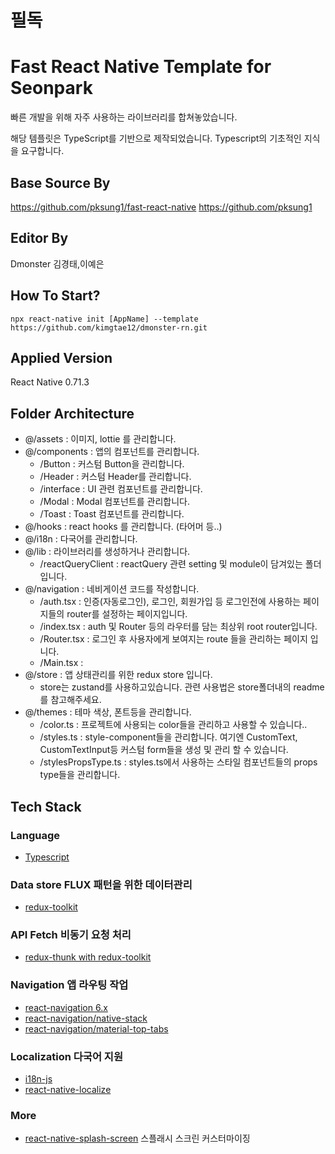 # 필독

# Fast React Native Template for Seonpark

빠른 개발을 위해 자주 사용하는 라이브러리를 합쳐놓았습니다.

해당 템플릿은 TypeScript를 기반으로 제작되었습니다. Typescript의 기초적인 지식을 요구합니다.

## Base Source By
https://github.com/pksung1/fast-react-native
https://github.com/pksung1

## Editor By
Dmonster 김경태,이예은

## How To Start?
```
npx react-native init [AppName] --template https://github.com/kimgtae12/dmonster-rn.git
```

## Applied Version
React Native 0.71.3

## Folder Architecture
- @/assets : 이미지, lottie 를 관리합니다.
- @/components : 앱의 컴포넌트를 관리합니다.
  - /Button : 커스텀 Button을 관리합니다.
  - /Header : 커스텀 Header를 관리합니다.
  - /interface : UI 관련 컴포넌트를 관리합니다.
  - /Modal : Modal 컴포넌트를 관리합니다.
  - /Toast : Toast 컴포넌트를 관리합니다.
- @/hooks : react hooks 를 관리합니다. (타어머 등..)
- @/i18n : 다국어를 관리합니다.
- @/lib : 라이브러리를 생성하거나 관리합니다.
  - /reactQueryClient : reactQuery 관련 setting 및 module이 담겨있는 폴더입니다.
- @/navigation : 네비게이션 코드를 작성합니다.
  - /auth.tsx : 인증(자동로그인), 로그인, 회원가입 등 로그인전에 사용하는 페이지들의 router를 설정하는 페이지입니다.
  - /index.tsx : auth 및 Router 등의 라우터를 담는 최상위 root router입니다.
  - /Router.tsx : 로그인 후 사용자에게 보여지는 route 들을 관리하는 페이지 입니다.
  - /Main.tsx : 
- @/store : 앱 상태관리를 위한 redux store 입니다.
  - store는 zustand를 사용하고있습니다. 관련 사용법은 store폴더내의 readme를 참고해주세요.
- @/themes : 테마 색상, 폰트등을 관리합니다.
  - /color.ts : 프로젝트에 사용되는 color들을 관리하고 사용할 수 있습니다..
  - /styles.ts : style-component들을 관리합니다. 여기엔 CustomText, CustomTextInput등 커스텀 form들을 생성 및 관리 할 수 있습니다.
  - /stylesPropsType.ts : styles.ts에서 사용하는 스타일 컴포넌트들의 props type들을 관리합니다.

## Tech Stack

### Language
- [Typescript](https://www.typescriptlang.org/)

### Data store FLUX 패턴을 위한 데이터관리
- [redux-toolkit](https://redux-toolkit.js.org/)

### API Fetch 비동기 요청 처리
- [redux-thunk with redux-toolkit](https://redux-toolkit.js.org/api/createAsyncThunk)

### Navigation 앱 라우팅 작업
- [react-navigation 6.x](https://reactnavigation.org/)
- [react-navigation/native-stack](https://reactnavigation.org/docs/native-stack-navigator)
- [react-navigation/material-top-tabs](https://reactnavigation.org/docs/material-top-tab-navigator)

### Localization 다국어 지원
- [i18n-js](https://github.com/fnando/i18n-js)
- [react-native-localize](https://github.com/zoontek/react-native-localize)

### More
- [react-native-splash-screen](https://github.com/crazycodeboy/react-native-splash-screen) 스플래시 스크린 커스터마이징

